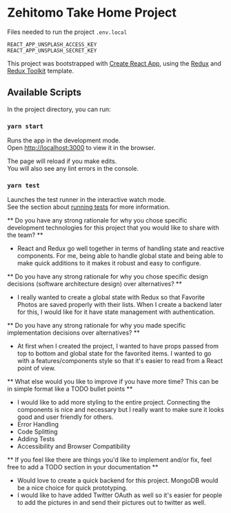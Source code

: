 # Zehitomo Take Home Project

Files needed to run the project
`.env.local`
```
REACT_APP_UNSPLASH_ACCESS_KEY
REACT_APP_UNSPLASH_SECRET_KEY
```

This project was bootstrapped with [Create React App](https://github.com/facebook/create-react-app), using the [Redux](https://redux.js.org/) and [Redux Toolkit](https://redux-toolkit.js.org/) template.

## Available Scripts

In the project directory, you can run:

### `yarn start`

Runs the app in the development mode.<br />
Open [http://localhost:3000](http://localhost:3000) to view it in the browser.

The page will reload if you make edits.<br />
You will also see any lint errors in the console.

### `yarn test`

Launches the test runner in the interactive watch mode.<br />
See the section about [running tests](https://facebook.github.io/create-react-app/docs/running-tests) for more information.

** Do you have any strong rationale for why you chose specific development technologies for this project that you would like to share with the team? **

- React and Redux go well together in terms of handling state and reactive components. For me, being able to handle global state and being able to make quick additions to it makes it robust and easy to configure. 

** Do you have any strong rationale for why you chose specific design decisions (software architecture design) over alternatives? **

- I really wanted to create a global state with Redux so that Favorite Photos are saved properly with their lists.
When I create a backend later for this, I would like for it have state management with authentication.

** Do you have any strong rationale for why you made specific implementation decisions over alternatives? **

- At first when I created the project, I wanted to have props passed from top to bottom and global state for the favorited items. I wanted to go with a features/components style so that it's easier to read from a React point of view.

** What else would you like to improve if you have more time? This can be in simple format like a TODO bullet points **

- I would like to add more styling to the entire project. Connecting the components is nice and necessary but I really
want to make sure it looks good and user friendly for others.
- Error Handling
- Code Splitting
- Adding Tests
- Accessibility and Browser Compatibility

** If you feel like there are things you'd like to implement and/or fix, feel free to add a TODO section in your documentation **

- Would love to create a quick backend for this project. MongoDB would be a nice choice for quick prototyping.
- I would like to have added Twitter OAuth as well so it's easier for people to add the pictures in and send
their pictures out to twitter as well.